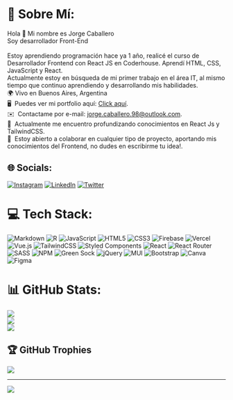 # 💫 Sobre Mí:
Hola 👋 Mi nombre es Jorge Caballero<br>Soy desarrollador Front-End <br><br>Estoy aprendiendo programación hace ya 1 año, realicé el curso de Desarrollador Frontend con React JS en Coderhouse. Aprendí HTML, CSS, JavaScript y React. <br>Actualmente estoy en búsqueda de mi primer trabajo en el área IT, al mismo tiempo que continuo aprendiendo y desarrollando mis habilidades.<br>🌍 Vivo en Buenos Aires, Argentina<br>🖥️  Puedes ver mi portfolio aquí: [Click aquí](https://portafolio-frontend-jc.vercel.app/).<br>✉️  Contactame por e-mail: [jorge.caballero.98@outlook.com](mailto:jorge.caballero.98@outlook.com).<br>🧠  Actualmente me encuentro profundizando conocimientos en React Js y TailwindCSS.<br>🤝  Estoy abierto a colaborar en cualquier tipo de proyecto, aportando mis conocimientos del Frontend, no dudes en escribirme tu idea!.<br>


## 🌐 Socials:
[![Instagram](https://img.shields.io/badge/Instagram-%23E4405F.svg?logo=Instagram&logoColor=white)](https://instagram.com/https://www.instagram.com/jorgecaballer0_/) [![LinkedIn](https://img.shields.io/badge/LinkedIn-%230077B5.svg?logo=linkedin&logoColor=white)](https://linkedin.com/in/https://www.linkedin.com/in/jorgecaballer0/) [![Twitter](https://img.shields.io/badge/Twitter-%231DA1F2.svg?logo=Twitter&logoColor=white)](https://twitter.com/https://twitter.com/Jlc98_) 

# 💻 Tech Stack:
![Markdown](https://img.shields.io/badge/markdown-%23000000.svg?style=for-the-badge&logo=markdown&logoColor=white) ![R](https://img.shields.io/badge/r-%23276DC3.svg?style=for-the-badge&logo=r&logoColor=white) ![JavaScript](https://img.shields.io/badge/javascript-%23323330.svg?style=for-the-badge&logo=javascript&logoColor=%23F7DF1E) ![HTML5](https://img.shields.io/badge/html5-%23E34F26.svg?style=for-the-badge&logo=html5&logoColor=white) ![CSS3](https://img.shields.io/badge/css3-%231572B6.svg?style=for-the-badge&logo=css3&logoColor=white) ![Firebase](https://img.shields.io/badge/firebase-%23039BE5.svg?style=for-the-badge&logo=firebase) ![Vercel](https://img.shields.io/badge/vercel-%23000000.svg?style=for-the-badge&logo=vercel&logoColor=white) ![Vue.js](https://img.shields.io/badge/vuejs-%2335495e.svg?style=for-the-badge&logo=vuedotjs&logoColor=%234FC08D) ![TailwindCSS](https://img.shields.io/badge/tailwindcss-%2338B2AC.svg?style=for-the-badge&logo=tailwind-css&logoColor=white) ![Styled Components](https://img.shields.io/badge/styled--components-DB7093?style=for-the-badge&logo=styled-components&logoColor=white) ![React](https://img.shields.io/badge/react-%2320232a.svg?style=for-the-badge&logo=react&logoColor=%2361DAFB) ![React Router](https://img.shields.io/badge/React_Router-CA4245?style=for-the-badge&logo=react-router&logoColor=white) ![SASS](https://img.shields.io/badge/SASS-hotpink.svg?style=for-the-badge&logo=SASS&logoColor=white) ![NPM](https://img.shields.io/badge/NPM-%23000000.svg?style=for-the-badge&logo=npm&logoColor=white) ![Green Sock](https://img.shields.io/badge/green%20sock-88CE02?style=for-the-badge&logo=greensock&logoColor=white) ![jQuery](https://img.shields.io/badge/jquery-%230769AD.svg?style=for-the-badge&logo=jquery&logoColor=white) ![MUI](https://img.shields.io/badge/MUI-%230081CB.svg?style=for-the-badge&logo=material-ui&logoColor=white) ![Bootstrap](https://img.shields.io/badge/bootstrap-%23563D7C.svg?style=for-the-badge&logo=bootstrap&logoColor=white) ![Canva](https://img.shields.io/badge/Canva-%2300C4CC.svg?style=for-the-badge&logo=Canva&logoColor=white) 	![Figma](https://img.shields.io/badge/figma-%23F24E1E.svg?style=for-the-badge&logo=figma&logoColor=white)
# 📊 GitHub Stats:
![](https://github-readme-stats.vercel.app/api?username=jorgecaballer0&theme=react&hide_border=false&include_all_commits=true&count_private=false)<br/>
![](https://github-readme-streak-stats.herokuapp.com/?user=jorgecaballer0&theme=react&hide_border=false)<br/>
![](https://github-readme-stats.vercel.app/api/top-langs/?username=jorgecaballer0&theme=react&hide_border=false&include_all_commits=true&count_private=false&layout=compact)

## 🏆 GitHub Trophies
![](https://github-profile-trophy.vercel.app/?username=jorgecaballer0&theme=onedark&no-frame=false&no-bg=true&margin-w=4)

---
[![](https://visitcount.itsvg.in/api?id=jorgecaballer0&icon=0&color=0)](https://visitcount.itsvg.in)

<!-- Proudly created with GPRM ( https://gprm.itsvg.in ) -->

